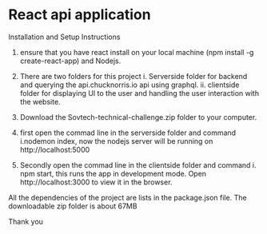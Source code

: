 

# React api application

Installation and Setup Instructions

1. ensure that you have react install on your local machine (npm install -g create-react-app) and Nodejs. 
2. There are two folders for this project 
    i. Serverside folder for  backend and querying the api.chucknorris.io api using graphql.
    ii. clientside folder for displaying UI to the user and handling the user interaction with the website.
    
3. Download the Sovtech-technical-challenge.zip folder to your computer.
4. first open the commad line in the serverside folder and command
      i.nodemon index, now the nodejs server will be running on http://localhost:5000
5. Secondly open the commad line in the clientside folder and command
  i. npm start, this  runs the app in development mode. Open http://localhost:3000 to view it in the browser.
  
All the dependencies of the project are lists in the package.json file.
The downloadable zip folder is about 67MB

Thank you
